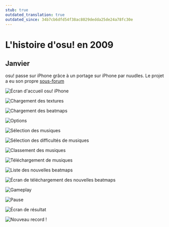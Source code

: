 ```yaml
---
stub: true
outdated_translation: true
outdated_since: 34b7cb6dfd54f38ac8029dedda25de24a78fc30e
---
```


# L'histoire d'osu! en 2009

## Janvier

osu! passe sur iPhone grâce à un portage sur iPhone par nuudles. Le projet a eu son propre [sous-forum](https://osu.ppy.sh/community/forums/47)

![](img/2009-01_01.jpg "Écran d'accueil osu! iPhone")

![](img/2009-01_02.jpg "Chargement des textures")

![](img/2009-01_03.jpg "Chargement des beatmaps")

![](img/2009-01_04.jpg "Options")

![](img/2009-01_05.jpg "Sélection des musiques")

![](img/2009-01_06.jpg "Sélection des difficultés de musiques")

![](img/2009-01_07.jpg "Classement des musiques")

![](img/2009-01_08.jpg "Téléchargement de musiques")

![](img/2009-01_09.jpg "Liste des nouvelles beatmaps")

![](img/2009-01_10.jpg "Écran de téléchargement des nouvelles beatmaps")

![](img/2009-01_11.jpg "Gameplay")

![](img/2009-01_12.jpg "Pause")

![](img/2009-01_13.jpg "Écran de résultat")

![](img/2009-01_14.jpg "Nouveau record !")
